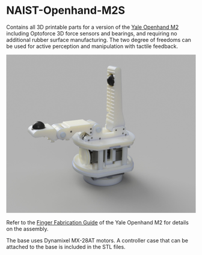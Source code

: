 # NAIST-Openhand-M2S

Contains all 3D printable parts for a version of the [Yale Openhand M2](https://www.eng.yale.edu/grablab/openhand/model_m2.html) including Optoforce 3D force sensors and bearings, and requiring no additional rubber surface manufacturing. The two degree of freedoms can be used for active perception and manipulation with tactile feedback.

![](render.jpg)

Refer to the [Finger Fabrication Guide](https://www.eng.yale.edu/grablab/openhand/model%20m2/Fabrication%20-%20Model%20M2%201.0.pdf) of the Yale Openhand M2 for details on the assembly.

The base uses Dynamixel MX-28AT motors. A controller case that can be attached to the base is included in the STL files.
